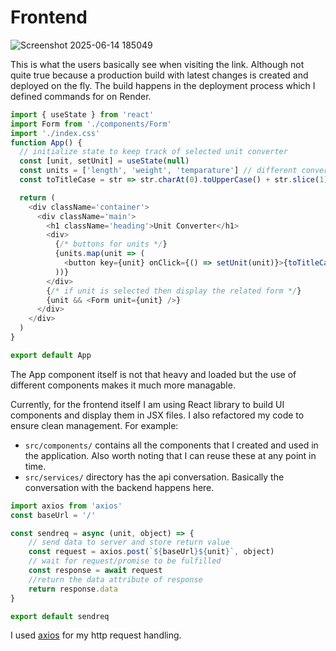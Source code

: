 # Frontend
![Screenshot 2025-06-14 185049](https://github.com/user-attachments/assets/efc87c01-0f86-496b-96ce-8a1baa0306df)



This is what the users basically see when visiting the link. Although not quite true because a production build with latest changes is created and deployed on the fly. The build happens in the deployment process which I defined commands for on Render.
``` javascript
import { useState } from 'react'
import Form from './components/Form'
import './index.css'
function App() {
  // initialize state to keep track of selected unit converter
  const [unit, setUnit] = useState(null)
  const units = ['length', 'weight', 'temparature'] // different converters available
  const toTitleCase = str => str.charAt(0).toUpperCase() + str.slice(1).toLowerCase() // function for title-casing

  return (
    <div className='container'>
      <div className='main'>
        <h1 className='heading'>Unit Converter</h1>
        <div>
          {/* buttons for units */}
          {units.map(unit => (
            <button key={unit} onClick={() => setUnit(unit)}>{toTitleCase(unit)}</button>
          ))}
        </div>
        {/* if unit is selected then display the related form */}
        {unit && <Form unit={unit} />}
      </div>
    </div>
  )
}

export default App
```
The App component itself is not that heavy and loaded but the use of different components makes it much more managable.


Currently, for the frontend itself I am using React library to build UI components and display them in JSX files.
I also refactored my code to ensure clean management. For example:
- ```src/components/``` contains all the components that I created and used in the application. Also worth noting that I can reuse these at any point in time.
- ```src/services/``` directory has the api conversation. Basically the conversation with the backend happens here.

``` javascript
import axios from 'axios'
const baseUrl = '/'

const sendreq = async (unit, object) => {
    // send data to server and store return value
    const request = axios.post(`${baseUrl}${unit}`, object)
    // wait for request/promise to be fulfilled
    const response = await request
    //return the data attribute of response
    return response.data
}

export default sendreq
```

I used [axios](https://axios-http.com/docs/intro) for my http request handling.
